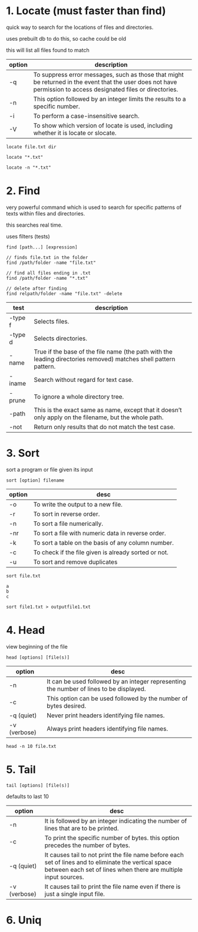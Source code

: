 # 1. Locate (must faster than find)
quick way to search for the locations of files and directories.

uses prebuilt db to do this, so cache could be old

this will list all files found to match

option|description
|-|-|
-q	|To suppress error messages, such as those that might be returned in the event that the user does not have permission to access designated files or directories.
-n	|This option followed by an integer limits the results to a specific number.
-i	|To perform a case-insensitive search.
-V	|To show which version of locate is used, including whether it is locate or slocate.

```
locate file.txt dir

locate "*.txt"

locate -n "*.txt"
```

# 2. Find
very powerful command which is used to search for specific patterns of texts within files and directories.

this searches real time.

uses filters (tests)

```
find [path...] [expression]

// finds file.txt in the folder
find /path/folder -name "file.txt"

// find all files ending in .txt
find /path/folder -name "*.txt"

// delete after finding
find relpath/folder -name "file.txt" -delete
```

test|description
|-|-|
-type f	|Selects files.
-type d	|Selects directories.
-name	|True if the base of the file name (the path with the leading directories removed) matches shell pattern pattern.
-iname	|Search without regard for text case.
-prune	|To ignore a whole directory tree.
-path	|This is the exact same as name, except that it doesn’t only apply on the filename, but the whole path.
-not	|Return only results that do not match the test case.

# 3. Sort
sort a program or file given its input

```
sort [option] filename
```

option|desc
|-|-|
-o	|To write the output to a new file.
-r	|To sort in reverse order.
-n	|To sort a file numerically.
-nr	|To sort a file with numeric data in reverse order.
-k	|To sort a table on the basis of any column number.
-c	|To check if the file given is already sorted or not.
-u	|To sort and remove duplicates

```
sort file.txt

a
b
c
```

```
sort file1.txt > outputfile1.txt
```

# 4. Head
view beginning of the file
```
head [options] [file(s)]
```

option|desc|
|-|-|
-n	|It can be used followed by an integer representing the number of lines to be displayed.
-c	|This option can be used followed by the number of bytes desired.
-q (quiet)	|Never print headers identifying file names.
-v (verbose)	|Always print headers identifying file names.

```
head -n 10 file.txt
```

# 5. Tail
```
tail [options] [file(s)]
```

defaults to last 10

option|desc
|-|-|
-n	|It is followed by an integer indicating the number of lines that are to be printed.
-c	|To print the specific number of bytes. this option precedes the number of bytes.
-q (quiet)	|It causes tail to not print the file name before each set of lines and to eliminate the vertical space between each set of lines when there are multiple input sources.
-v (verbose)	|It causes tail to print the file name even if there is just a single input file.

# 6. Uniq
